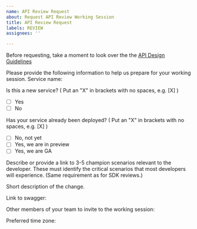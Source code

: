 ```yaml
---
name: API Review Request
about: Request API Review Working Session
title: API Review Request
labels: REVIEW
assignees: ''

---
```


Before requesting, take a moment to look over the the [API Design Guidelines](https://github.com/microsoft/api-guidelines/blob/vNext/azure/Guidelines.md)

Please provide the following information to help us prepare for your working session.
Service name: 

Is this a new service?
( Put an "X" in brackets with no spaces, e.g. [X] )
- [ ] Yes
- [ ] No

Has your service already been deployed?
( Put an "X" in brackets with no spaces, e.g. [X] )
- [ ] No, not yet
- [ ] Yes, we are in preview
- [ ] Yes, we are GA

Describe or provide a link to 3-5 champion scenarios relevant to the developer.
These must identify the critical scenarios that most developers will experience. (Same requirement as for SDK reviews.) 

Short description of the change.

Link to swagger:

Other members of your team to invite to the working session:

Preferred time zone:
